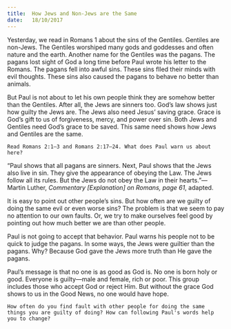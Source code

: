 ```yaml
---
title:  How Jews and Non-Jews are the Same
date:   18/10/2017
---
```


Yesterday, we read in Romans 1 about the sins of the Gentiles. Gentiles are non-Jews. The Gentiles worshiped many gods and goddesses and often nature and the earth. Another name for the Gentiles was the pagans. The pagans lost sight of God a long time before Paul wrote his letter to the Romans. The pagans fell into awful sins. These sins flled their minds with evil thoughts. These sins also caused the pagans to behave no better than animals. 

But Paul is not about to let his own people think they are somehow better than the Gentiles. After all, the Jews are sinners too. God’s law shows just how guilty the Jews are. The Jews also need Jesus’ saving grace. Grace is God’s gift to us of forgiveness, mercy, and power over sin. Both Jews and Gentiles need God’s grace to be saved. This same need shows how Jews and Gentiles are the same. 

`Read Romans 2:1–3 and Romans 2:17–24. What does Paul warn us about here?`

“Paul shows that all pagans are sinners. Next, Paul shows that the Jews also live in sin. They give the appearance of obeying the Law. The Jews follow all its rules. But the Jews do not obey the Law in their hearts.”—Martin Luther, *Commentary  [Explanation] on Romans, page 61*, adapted. 

It is easy to point out other people’s sins. But how often are we guilty of doing the same evil or even worse sins? The problem is that we seem to pay no attention to our own faults. Or, we try to make ourselves feel good by pointing out how much better we are than other people.

Paul is not going to accept that behavior. Paul warns his people not to be quick to judge the pagans. In some ways, the Jews were guiltier than the pagans. Why? Because God gave the Jews more truth than He gave the pagans. 

Paul’s message is that no one is as good as God is. No one is born holy or good. Everyone is guilty—male and female, rich or poor. This group includes those who accept God or reject Him. But without the grace God shows to us in the Good News, no one would have hope.

`How often do you find fault with other people for doing the same things you are guilty of doing? How can following Paul's words help you to change?`
